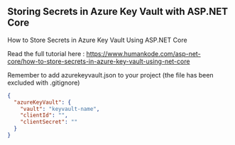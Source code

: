 ﻿## Storing Secrets in Azure Key Vault with ASP.NET Core
How to Store Secrets in Azure Key Vault Using ASP.NET Core

Read the full tutorial here : https://www.humankode.com/asp-net-core/how-to-store-secrets-in-azure-key-vault-using-net-core

Remember to add azurekeyvault.json to your project (the file has been excluded with .gitignore)
```json
{
  "azureKeyVault": {
    "vault": "keyvault-name",
    "clientId": "",
    "clientSecret": ""
  } 
}
```
